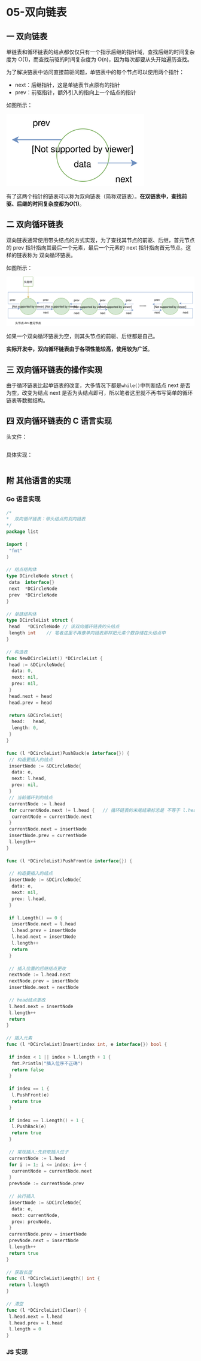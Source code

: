 # 05-双向链表

## 一 双向链表

单链表和循环链表的结点都仅仅只有一个指示后继的指针域，查找后继的时间复杂度为 O(1)，而查找前驱的时间复杂度为 O(n)，因为每次都要从头开始遍历查找。

为了解决链表中访问直接前驱问题，单链表中的每个节点可以使用两个指针：

-   next：后继指针，这是单链表节点原有的指针
-   prev：前驱指针，额外引入的指向上一个结点的指针

如图所示：

![dbllist](../images/structure/dbllist-01.svg)

有了这两个指针的链表可以称为双向链表（简称双链表）。**在双链表中，查找前驱、后继的时间复杂度都为$O(1)$**。

## 二 双向循环链表

双向链表通常使用带头结点的方式实现，为了查找其节点的前驱、后继，首元节点的 prev 指针指向其最后一个元素，最后一个元素的 next 指针指向首元节点。这样的链表称为 双向循环链表。

如图所示：

![dbllist](../images/structure/dbllist-02.svg)

如果一个双向循环链表为空，则其头节点的前驱、后继都是自己。

**实际开发中，双向循环链表由于各项性能较高，使用较为广泛**。

## 三 双向循环链表的操作实现

由于循环链表比起单链表的改变，大多情况下都是`while()`中判断结点 next 是否为空，改变为结点 next 是否为头结点即可，所以笔者这里就不再书写简单的循环链表等数据结构。

## 四 双向循环链表的 C 语言实现

头文件：

```c++

```

具体实现：

```c++

```

## 附 其他语言的实现

### Go 语言实现

```go
/*
*  双向循环链表：带头结点的双向链表
*/
package list

import (
 "fmt"
)

// 结点结构体
type DCircleNode struct {
 data  interface{}
 next  *DCircleNode
 prev  *DCircleNode
}

// 单链结构体
type DCircleList struct {
 head   *DCircleNode // 该双向循环链表的头结点
 length int    // 笔者这里不再像单向链表那样把元素个数存储在头结点中
}

// 构造表
func NewDCircleList() *DCircleList {
 head := &DCircleNode{
  data: 0,
  next: nil,
  prev: nil,
 }
 head.next = head
 head.prev = head

 return &DCircleList{
  head:   head,
  length: 0,
 }
}

func (l *DCircleList)PushBack(e interface{}) {
 // 构造要插入的结点
 insertNode := &DCircleNode{
  data: e,
  next: l.head,
  prev: nil,
 }
 // 当前循环到的结点
 currentNode := l.head
 for currentNode.next != l.head {   // 循环链表的末尾结束标志是 不等于 l.head
  currentNode = currentNode.next
 }
 currentNode.next = insertNode
 insertNode.prev = currentNode
 l.length++
}

func (l *DCircleList)PushFront(e interface{}) {

 // 构造要插入的结点
 insertNode := &DCircleNode{
  data: e,
  next: nil,
  prev: l.head,
 }

 if l.Length() == 0 {
  insertNode.next = l.head
  l.head.prev = insertNode
  l.head.next = insertNode
  l.length++
  return
 }

 // 插入位置的后继结点更改
 nextNode := l.head.next
 nextNode.prev = insertNode
 insertNode.next = nextNode

 // head结点更改
 l.head.next = insertNode
 l.length++
 return
}

// 插入元素
func (l *DCircleList)Insert(index int, e interface{}) bool {

 if index < 1 || index > l.length + 1 {
  fmt.Println("插入位序不正确")
  return false
 }

 if index == 1 {
  l.PushFront(e)
  return true
 }

 if index == l.Length() + 1 {
  l.PushBack(e)
  return true
 }

 // 常规插入:先获取插入位子
 currentNode := l.head
 for i := 1; i <= index; i++ {
  currentNode = currentNode.next
 }
 prevNode := currentNode.prev

 // 执行插入
 insertNode := &DCircleNode{
  data: e,
  next: currentNode,
  prev: prevNode,
 }
 currentNode.prev = insertNode
 prevNode.next = insertNode
 l.length++
 return true
}

// 获取长度
func (l *DCircleList)Length() int {
 return l.length
}

// 清空
func (l *DCircleList)Clear() {
 l.head.next = l.head
 l.head.prev = l.head
 l.length = 0
}
```

### JS 实现
